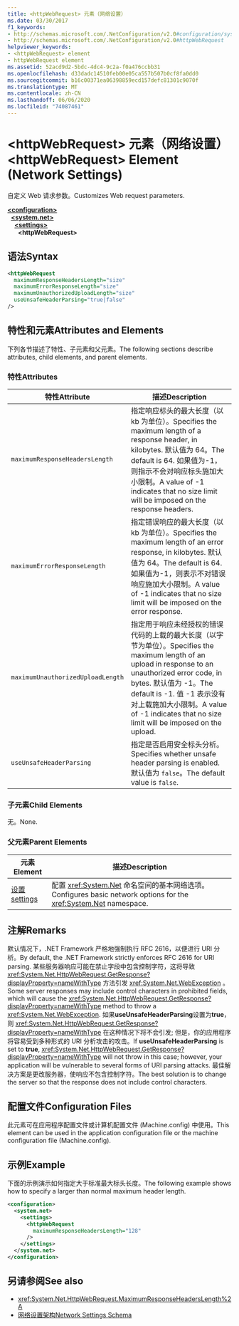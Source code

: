```yaml
---
title: <httpWebRequest> 元素（网络设置）
ms.date: 03/30/2017
f1_keywords:
- http://schemas.microsoft.com/.NetConfiguration/v2.0#configuration/system.net/settings/httpWebRequest
- http://schemas.microsoft.com/.NetConfiguration/v2.0#httpWebRequest
helpviewer_keywords:
- <httpWebRequest> element
- httpWebRequest element
ms.assetid: 52acd9d2-5bdc-4dc4-9c2a-f0a476ccbb31
ms.openlocfilehash: d33dadc14510feb00e05ca557b507b0cf8fa0dd0
ms.sourcegitcommit: b16c00371ea06398859ecd157defc81301c9070f
ms.translationtype: MT
ms.contentlocale: zh-CN
ms.lasthandoff: 06/06/2020
ms.locfileid: "74087461"
---
```

# <a name="httpwebrequest-element-network-settings"></a><span data-ttu-id="cf8f0-102">\<httpWebRequest> 元素（网络设置）</span><span class="sxs-lookup"><span data-stu-id="cf8f0-102">\<httpWebRequest> Element (Network Settings)</span></span>
<span data-ttu-id="cf8f0-103">自定义 Web 请求参数。</span><span class="sxs-lookup"><span data-stu-id="cf8f0-103">Customizes Web request parameters.</span></span>  

[**\<configuration>**](../configuration-element.md)\
&nbsp;&nbsp;[**\<system.net>**](system-net-element-network-settings.md)\
&nbsp;&nbsp;&nbsp;&nbsp;[**\<settings>**](settings-element-network-settings.md)\
&nbsp;&nbsp;&nbsp;&nbsp;&nbsp;&nbsp;**\<httpWebRequest>**

## <a name="syntax"></a><span data-ttu-id="cf8f0-104">语法</span><span class="sxs-lookup"><span data-stu-id="cf8f0-104">Syntax</span></span>  
  
```xml  
<httpWebRequest  
  maximumResponseHeadersLength="size"  
  maximumErrorResponseLength="size"  
  maximumUnauthorizedUploadLength="size"  
  useUnsafeHeaderParsing="true|false"  
/>  
```  
  
## <a name="attributes-and-elements"></a><span data-ttu-id="cf8f0-105">特性和元素</span><span class="sxs-lookup"><span data-stu-id="cf8f0-105">Attributes and Elements</span></span>  
 <span data-ttu-id="cf8f0-106">下列各节描述了特性、子元素和父元素。</span><span class="sxs-lookup"><span data-stu-id="cf8f0-106">The following sections describe attributes, child elements, and parent elements.</span></span>  
  
### <a name="attributes"></a><span data-ttu-id="cf8f0-107">特性</span><span class="sxs-lookup"><span data-stu-id="cf8f0-107">Attributes</span></span>  
  
|<span data-ttu-id="cf8f0-108">**特性**</span><span class="sxs-lookup"><span data-stu-id="cf8f0-108">**Attribute**</span></span>|<span data-ttu-id="cf8f0-109">**描述**</span><span class="sxs-lookup"><span data-stu-id="cf8f0-109">**Description**</span></span>|  
|-------------------|---------------------|  
|`maximumResponseHeadersLength`|<span data-ttu-id="cf8f0-110">指定响应标头的最大长度（以 kb 为单位）。</span><span class="sxs-lookup"><span data-stu-id="cf8f0-110">Specifies the maximum length of a response header, in kilobytes.</span></span> <span data-ttu-id="cf8f0-111">默认值为 64。</span><span class="sxs-lookup"><span data-stu-id="cf8f0-111">The default is 64.</span></span> <span data-ttu-id="cf8f0-112">如果值为-1，则指示不会对响应标头施加大小限制。</span><span class="sxs-lookup"><span data-stu-id="cf8f0-112">A value of -1 indicates that no size limit will be imposed on the response headers.</span></span>|  
|`maximumErrorResponseLength`|<span data-ttu-id="cf8f0-113">指定错误响应的最大长度（以 kb 为单位）。</span><span class="sxs-lookup"><span data-stu-id="cf8f0-113">Specifies the maximum length of an error response, in kilobytes.</span></span> <span data-ttu-id="cf8f0-114">默认值为 64。</span><span class="sxs-lookup"><span data-stu-id="cf8f0-114">The default is 64.</span></span> <span data-ttu-id="cf8f0-115">如果值为-1，则表示不对错误响应施加大小限制。</span><span class="sxs-lookup"><span data-stu-id="cf8f0-115">A value of -1 indicates that no size limit will be imposed on the error response.</span></span>|  
|`maximumUnauthorizedUploadLength`|<span data-ttu-id="cf8f0-116">指定用于响应未经授权的错误代码的上载的最大长度（以字节为单位）。</span><span class="sxs-lookup"><span data-stu-id="cf8f0-116">Specifies the maximum length of an upload in response to an unauthorized error code, in bytes.</span></span> <span data-ttu-id="cf8f0-117">默认值为 -1。</span><span class="sxs-lookup"><span data-stu-id="cf8f0-117">The default is -1.</span></span> <span data-ttu-id="cf8f0-118">值 -1 表示没有对上载施加大小限制。</span><span class="sxs-lookup"><span data-stu-id="cf8f0-118">A value of -1 indicates that no size limit will be imposed on the upload.</span></span>|  
|`useUnsafeHeaderParsing`|<span data-ttu-id="cf8f0-119">指定是否启用安全标头分析。</span><span class="sxs-lookup"><span data-stu-id="cf8f0-119">Specifies whether unsafe header parsing is enabled.</span></span> <span data-ttu-id="cf8f0-120">默认值为 `false`。</span><span class="sxs-lookup"><span data-stu-id="cf8f0-120">The default value is `false`.</span></span>|  
  
### <a name="child-elements"></a><span data-ttu-id="cf8f0-121">子元素</span><span class="sxs-lookup"><span data-stu-id="cf8f0-121">Child Elements</span></span>  
 <span data-ttu-id="cf8f0-122">无。</span><span class="sxs-lookup"><span data-stu-id="cf8f0-122">None.</span></span>  
  
### <a name="parent-elements"></a><span data-ttu-id="cf8f0-123">父元素</span><span class="sxs-lookup"><span data-stu-id="cf8f0-123">Parent Elements</span></span>  
  
|<span data-ttu-id="cf8f0-124">**元素**</span><span class="sxs-lookup"><span data-stu-id="cf8f0-124">**Element**</span></span>|<span data-ttu-id="cf8f0-125">**描述**</span><span class="sxs-lookup"><span data-stu-id="cf8f0-125">**Description**</span></span>|  
|-----------------|---------------------|  
|[<span data-ttu-id="cf8f0-126">设置</span><span class="sxs-lookup"><span data-stu-id="cf8f0-126">settings</span></span>](settings-element-network-settings.md)|<span data-ttu-id="cf8f0-127">配置 <xref:System.Net> 命名空间的基本网络选项。</span><span class="sxs-lookup"><span data-stu-id="cf8f0-127">Configures basic network options for the <xref:System.Net> namespace.</span></span>|  
  
## <a name="remarks"></a><span data-ttu-id="cf8f0-128">注解</span><span class="sxs-lookup"><span data-stu-id="cf8f0-128">Remarks</span></span>  
 <span data-ttu-id="cf8f0-129">默认情况下，.NET Framework 严格地强制执行 RFC 2616，以便进行 URI 分析。</span><span class="sxs-lookup"><span data-stu-id="cf8f0-129">By default, the .NET Framework strictly enforces RFC 2616 for URI parsing.</span></span> <span data-ttu-id="cf8f0-130">某些服务器响应可能在禁止字段中包含控制字符，这将导致 <xref:System.Net.HttpWebRequest.GetResponse?displayProperty=nameWithType> 方法引发 <xref:System.Net.WebException> 。</span><span class="sxs-lookup"><span data-stu-id="cf8f0-130">Some server responses may include control characters in prohibited fields, which will cause the <xref:System.Net.HttpWebRequest.GetResponse?displayProperty=nameWithType> method to throw a <xref:System.Net.WebException>.</span></span> <span data-ttu-id="cf8f0-131">如果**useUnsafeHeaderParsing**设置为**true**，则 <xref:System.Net.HttpWebRequest.GetResponse?displayProperty=nameWithType> 在这种情况下将不会引发; 但是，你的应用程序将容易受到多种形式的 URI 分析攻击的攻击。</span><span class="sxs-lookup"><span data-stu-id="cf8f0-131">If **useUnsafeHeaderParsing** is set to **true**, <xref:System.Net.HttpWebRequest.GetResponse?displayProperty=nameWithType> will not throw in this case; however, your application will be vulnerable to several forms of URI parsing attacks.</span></span> <span data-ttu-id="cf8f0-132">最佳解决方案是更改服务器，使响应不包含控制字符。</span><span class="sxs-lookup"><span data-stu-id="cf8f0-132">The best solution is to change the server so that the response does not include control characters.</span></span>  
  
## <a name="configuration-files"></a><span data-ttu-id="cf8f0-133">配置文件</span><span class="sxs-lookup"><span data-stu-id="cf8f0-133">Configuration Files</span></span>  
 <span data-ttu-id="cf8f0-134">此元素可在应用程序配置文件或计算机配置文件 (Machine.config) 中使用。</span><span class="sxs-lookup"><span data-stu-id="cf8f0-134">This element can be used in the application configuration file or the machine configuration file (Machine.config).</span></span>  
  
## <a name="example"></a><span data-ttu-id="cf8f0-135">示例</span><span class="sxs-lookup"><span data-stu-id="cf8f0-135">Example</span></span>  
 <span data-ttu-id="cf8f0-136">下面的示例演示如何指定大于标准最大标头长度。</span><span class="sxs-lookup"><span data-stu-id="cf8f0-136">The following example shows how to specify a larger than normal maximum header length.</span></span>  
  
```xml  
<configuration>  
  <system.net>  
    <settings>  
      <httpWebRequest  
        maximumResponseHeadersLength="128"  
      />  
    </settings>  
  </system.net>  
</configuration>  
```  
  
## <a name="see-also"></a><span data-ttu-id="cf8f0-137">另请参阅</span><span class="sxs-lookup"><span data-stu-id="cf8f0-137">See also</span></span>

- <xref:System.Net.HttpWebRequest.MaximumResponseHeadersLength%2A>
- [<span data-ttu-id="cf8f0-138">网络设置架构</span><span class="sxs-lookup"><span data-stu-id="cf8f0-138">Network Settings Schema</span></span>](index.md)
